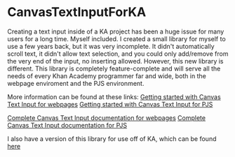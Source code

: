 # CanvasTextInputForKA

Creating a text input inside of a KA project has been a huge issue for many users for a long time. Myself included. I created a small library for myself to use a few years back, but it was very incomplete. It didn't automatically scroll text, it didn't allow text selection, and you could only add/remove from the very end of the input, no inserting allowed.
However, this new library is different. This library is completely feature-complete and will serve all the needs of every Khan Academy programmer far and wide, both in the webpage enviroment and the PJS environment.

More information can be found at these links:
[Getting started with Canvas Text Input for webpages](https://nowhereyet.com)
[Getting started with Canvas Text Input for PJS](https://nowhereyet.com)

[Complete Canvas Text Input documentation for webpages](https://nowhereyet.com)
[Complete Canvas Text Input documentation for PJS](https://nowhereyet.com)


I also have a version of this library for use off of KA, which can be found [here](https://github.com/OOPS-Studio/CanvasTextInput)
